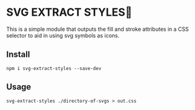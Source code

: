 SVG EXTRACT STYLES🌟
===================

This is a simple module that outputs the fill and stroke attributes in a CSS selector to aid in using svg symbols as icons.

Install
-------

`npm i svg-extract-styles --save-dev`

Usage
-----

`svg-extract-styles ./directory-of-svgs > out.css`
